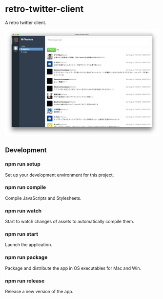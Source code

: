 # retro-twitter-client
A retro twitter client.

![](/images/preview6.png)

## Development
### npm run setup
Set up your development environment for this project.

### npm run compile
Compile JavaScripts and Stylesheets.

### npm run watch
Start to watch changes of assets to automatically compile them.

### npm run start
Launch the application.

### npm run package
Package and distribute the app in OS executables for Mac and Win.

### npm run release
Release a new version of the app.
